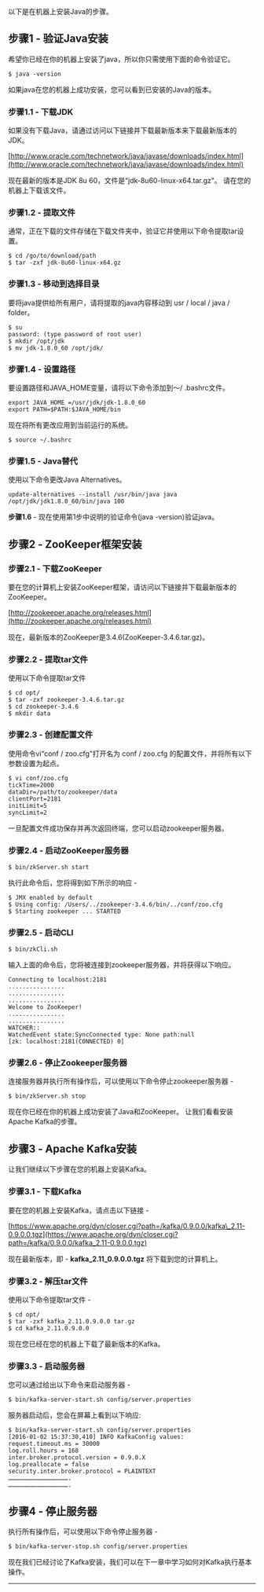 以下是在机器上安装Java的步骤。

## 步骤1 - 验证Java安装

希望你已经在你的机器上安装了java，所以你只需使用下面的命令验证它。

```
$ java -version
```

如果java在您的机器上成功安装，您可以看到已安装的Java的版本。

### 步骤1.1 - 下载JDK

如果没有下载Java，请通过访问以下链接并下载最新版本来下载最新版本的JDK。

[http://www.oracle.com/technetwork/java/javase/downloads/index.html](http://www.oracle.com/technetwork/java/javase/downloads/index.html)

现在最新的版本是JDK 8u 60，文件是“jdk-8u60-linux-x64.tar.gz"。 请在您的机器上下载该文件。

### 步骤1.2 - 提取文件

通常，正在下载的文件存储在下载文件夹中，验证它并使用以下命令提取tar设置。

```
$ cd /go/to/download/path
$ tar -zxf jdk-8u60-linux-x64.gz
```

### 步骤1.3 - 移动到选择目录

要将java提供给所有用户，请将提取的java内容移动到 usr / local / java / folder。

```
$ su
password: (type password of root user)
$ mkdir /opt/jdk
$ mv jdk-1.8.0_60 /opt/jdk/
```

### 步骤1.4 - 设置路径

要设置路径和JAVA\_HOME变量，请将以下命令添加到〜/ .bashrc文件。

```
export JAVA_HOME =/usr/jdk/jdk-1.8.0_60
export PATH=$PATH:$JAVA_HOME/bin
```

现在将所有更改应用到当前运行的系统。

```
$ source ~/.bashrc
```

### 步骤1.5 - Java替代

使用以下命令更改Java Alternatives。

```
update-alternatives --install /usr/bin/java java /opt/jdk/jdk1.8.0_60/bin/java 100
```

**步骤1.6** \- 现在使用第1步中说明的验证命令(java -version)验证java。

## 步骤2 - ZooKeeper框架安装

### 步骤2.1 - 下载ZooKeeper

要在您的计算机上安装ZooKeeper框架，请访问以下链接并下载最新版本的ZooKeeper。

[http://zookeeper.apache.org/releases.html](http://zookeeper.apache.org/releases.html)

现在，最新版本的ZooKeeper是3.4.6(ZooKeeper-3.4.6.tar.gz)。

### 步骤2.2 - 提取tar文件

使用以下命令提取tar文件

```
$ cd opt/
$ tar -zxf zookeeper-3.4.6.tar.gz
$ cd zookeeper-3.4.6
$ mkdir data
```

### 步骤2.3 - 创建配置文件

使用命令vi“conf / zoo.cfg"打开名为 conf / zoo.cfg 的配置文件，并将所有以下参数设置为起点。

```
$ vi conf/zoo.cfg
tickTime=2000
dataDir=/path/to/zookeeper/data
clientPort=2181
initLimit=5
syncLimit=2
```

一旦配置文件成功保存并再次返回终端，您可以启动zookeeper服务器。

### 步骤2.4 - 启动ZooKeeper服务器

```
$ bin/zkServer.sh start
```

执行此命令后，您将得到如下所示的响应 -

```
$ JMX enabled by default
$ Using config: /Users/../zookeeper-3.4.6/bin/../conf/zoo.cfg
$ Starting zookeeper ... STARTED
```

### 步骤2.5 - 启动CLI

```
$ bin/zkCli.sh
```

输入上面的命令后，您将被连接到zookeeper服务器，并将获得以下响应。

```
Connecting to localhost:2181
................
................
................
Welcome to ZooKeeper!
................
................
WATCHER::
WatchedEvent state:SyncConnected type: None path:null
[zk: localhost:2181(CONNECTED) 0]
```

### 步骤2.6 - 停止Zookeeper服务器

连接服务器并执行所有操作后，可以使用以下命令停止zookeeper服务器 -

```
$ bin/zkServer.sh stop
```

现在你已经在你的机器上成功安装了Java和ZooKeeper。 让我们看看安装Apache Kafka的步骤。

## 步骤3 - Apache Kafka安装

让我们继续以下步骤在您的机器上安装Kafka。

### 步骤3.1 - 下载Kafka

要在您的机器上安装Kafka，请点击以下链接 -

[https://www.apache.org/dyn/closer.cgi?path=/kafka/0.9.0.0/kafka\_2.11-0.9.0.0.tgz](https://www.apache.org/dyn/closer.cgi?path=/kafka/0.9.0.0/kafka_2.11-0.9.0.0.tgz)

现在最新版本，即 - **kafka\_2.11\_0.9.0.0.tgz** 将下载到您的计算机上。

### 步骤3.2 - 解压tar文件

使用以下命令提取tar文件 -

```
$ cd opt/
$ tar -zxf kafka_2.11.0.9.0.0 tar.gz
$ cd kafka_2.11.0.9.0.0
```

现在您已经在您的机器上下载了最新版本的Kafka。

### 步骤3.3 - 启动服务器

您可以通过给出以下命令来启动服务器 -

```
$ bin/kafka-server-start.sh config/server.properties
```

服务器启动后，您会在屏幕上看到以下响应:

```
$ bin/kafka-server-start.sh config/server.properties
[2016-01-02 15:37:30,410] INFO KafkaConfig values:
request.timeout.ms = 30000
log.roll.hours = 168
inter.broker.protocol.version = 0.9.0.X
log.preallocate = false
security.inter.broker.protocol = PLAINTEXT
…………………………………………….
…………………………………………….
```

## 步骤4 - 停止服务器

执行所有操作后，可以使用以下命令停止服务器 -

```
$ bin/kafka-server-stop.sh config/server.properties
```

现在我们已经讨论了Kafka安装，我们可以在下一章中学习如何对Kafka执行基本操作。

* * *